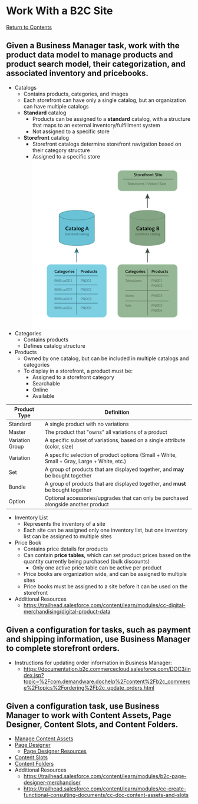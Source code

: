 # Work With a B2C Site
[Return to Contents](../README.md)

## Given a Business Manager task, work with the product data model to manage products and product search model, their categorization, and associated inventory and pricebooks.
- Catalogs
    - Contains products, categories, and images
    - Each storefront can have only a single catalog, but an organization can have multiple catalogs
    - **Standard** catalog
        - Products can be assigned to a **standard** catalog, with a structure that maps to an external inventory/fulfillment system
        - Not assigned to a specific store
    - **Storefront** catalog
        - Storefront catalogs determine storefront navigation based on their category structure
        - Assigned to a specific store
![Catalog Structure](assets/catalog_structure.png)
- Categories
    - Contains products
    - Defines catalog structure
- Products
    - Owned by one catalog, but can be included in multiple catalogs and categories
    - To display in a storefront, a product must be:
        - Assigned to a storefront category
        - Searchable
        - Online
        - Available

| Product Type | Definition
|-|-
| Standard | A single product with no variations
| Master | The product that "owns" all variations of a product
| Variation Group | A specific subset of variations, based on a single attribute (color, size)
| Variation | A specific selection of product options (Small + White, Small + Gray, Large + White, etc.)
| Set | A group of products that are displayed together, and **may** be bought together
| Bundle | A group of products that are displayed together, and **must** be bought together
| Option | Optional accessories/upgrades that can only be purchased alongside another product
- Inventory List
    - Represents the inventory of a site
    - Each site can be assigned only one inventory list, but one inventory list can be assigned to multiple sites
- Price Book
    - Contains price details for products
    - Can contain **price tables**, which can set  product prices based on the quantity currently being purchased (bulk discounts)
        - Only one active price table can be active per product
    - Price books are organization wide, and can be assigned to multiple sites
    - Price books must be assigned to a site before it can be used on the storefront
- Additional Resources
    - https://trailhead.salesforce.com/content/learn/modules/cc-digital-merchandising/digital-product-data

## Given a configuration for tasks, such as payment and shipping information, use Business Manager to complete storefront orders.
- Instructions for updating order information in Business Manager:
    - https://documentation.b2c.commercecloud.salesforce.com/DOC3/index.jsp?topic=%2Fcom.demandware.dochelp%2Fcontent%2Fb2c_commerce%2Ftopics%2Fordering%2Fb2c_update_orders.html

## Given a configuration task, use Business Manager to work with Content Assets, Page Designer, Content Slots, and Content Folders.
- [Manage Content Assets](https://documentation.b2c.commercecloud.salesforce.com/DOC1/index.jsp?topic=%2Fcom.demandware.dochelp%2Fcontent%2Fb2c_commerce%2Ftopics%2Fcontent%2Fb2c_working_with_content_assets.html)
- [Page Designer](https://documentation.b2c.commercecloud.salesforce.com/DOC1/index.jsp?topic=%2Fcom.demandware.dochelp%2Fcontent%2Fb2c_commerce%2Ftopics%2Fcontent%2Fb2c_content_assets.html)
    - [Page Designer Resources](https://developer.commercecloud.com/s/article/PageDesigner)
- [Content Slots](https://documentation.b2c.commercecloud.salesforce.com/DOC1/index.jsp?topic=%2Fcom.demandware.dochelp%2Fcontent%2Fb2c_commerce%2Ftopics%2Fcontent%2Fb2c_content_assets.html)
- [Content Folders](https://documentation.b2c.commercecloud.salesforce.com/DOC1/index.jsp?topic=%2Fcom.demandware.dochelp%2Fcontent%2Fb2c_commerce%2Ftopics%2Fpage_designer%2Fb2c_creating_pd_pages.html)
- Additional Resources
    - https://trailhead.salesforce.com/content/learn/modules/b2c-page-designer-merchandiser
    - https://trailhead.salesforce.com/content/learn/modules/cc-create-functional-consulting-documents/cc-doc-content-assets-and-slots
